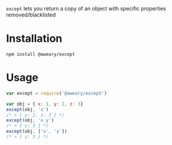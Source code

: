 `except` lets you return a copy of an object with specific properties removed/blacklisted

# Installation

`npm install @aweary/except`


# Usage

```js
var except = require('@aweary/except')

var obj = { x: 1, y: 2, z: 3}
except(obj, 'x')
/* > { y: 2, z: 3 } */
except(obj, 'x y')
/* > { z: 3 } */
except(obj, ['x', 'y'])
/* > { z: 3 } */
